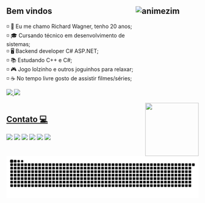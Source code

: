 ## Bem vindos  <a href="https://github.com/RichardGPCPRO"><img align="right" alt="animezim" height="165" width="165" src="file:///C:/Users/Aluno/Downloads/anime-dragon-illustration.png"></a>

 
 ◽ 🍂 Eu me chamo Richard Wagner, tenho 20 anos;  
 ◽ 🎓 Cursando técnico em desenvolvimento de sistemas;
 <br>◽ 🖥️ Backend developer C# ASP.NET;
 <br>◽ 📚 Estudando C++ e C#;
 <br>◽ 🎮 Jogo lolzinho e outros joguinhos para relaxar;
 <br>◽ ☕ No tempo livre gosto de assistir filmes/séries; 

 
<div>
<a href="https://github.com/RichardGPCPRO">
<img height="180em" src="https://github-readme-stats.vercel.app/api?username=Richardcomd_mud0_icons=true&theme=calm&include_all_commits=true&count_private=true"/>
<img height="180em" src="https://github-readme-stats.vercel.app/api/top-langs/?username=camillatoniatto&layout=compact&langs_count=7&theme=calm"/>
</div>
 
<div style="display: inline_block"><br>
<img align="right" height="140" width="140" src="https://thumbs.gfycat.com/AdorableIdolizedGrayling.webp">
</div>
  
 ## Contato 💻
  
<div> 
<a href="mailto:Richardtecinf2021@gmail.com" target="_blank"><img src="https://img.shields.io/badge/Gmail-D14836?style=for-the-badge&logo=gmail&logoColor=white" target="_blank"></a> 
<a href="https://www.instagram.com/Richardcomd_mud0" target="_blank"><img src="https://img.shields.io/badge/-Instagram-%23E4405F?style=for-the-badge&logo=instagram&logoColor=white" target="_blank"></a>
<a href="https://www.twitch.tv/richardprogramador" target="_blank"><img src="https://img.shields.io/badge/Twitch-9146FF?style=for-the-badge&logo=twitch&logoColor=white"></a>
<a href="https://www.linkedin.com/in/richard-wagner-mendes-473a61290/" target="_blank"><img src="https://img.shields.io/badge/LinkedIn-0077B5?style=for-the-badge&logo=linkedin&logoColor=white"></a>
<a href="https://open.spotify.com/user/9watzykaxfc2vokn3lt6hnls0?si=3bd3741360eb4d52" target="_blank"><img src="https://img.shields.io/badge/Spotify-1ED760?&style=for-the-badge&logo=spotify&logoColor=white"></a>
<a href="" target="_blank"><img src="https://img.shields.io/badge/Steam-000000?style=for-the-badge&logo=steam&logoColor=white"></a>

 
![Snake animation](https://github.com/camillatoniatto/camillatoniatto/blob/output/github-contribution-grid-snake.svg)

</div>
  
